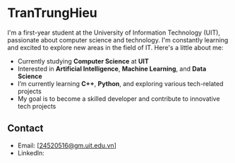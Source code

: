 # TranTrungHieu
I'm a first-year student at the University of Information Technology (UIT), passionate about computer science and technology. I'm constantly learning and excited to explore new areas in the field of IT. Here's a little about me:
-  Currently studying **Computer Science** at **UIT**
-  Interested in **Artificial Intelligence**, **Machine Learning**, and **Data Science**
-  I’m currently learning **C++**, **Python**, and exploring various tech-related projects
-  My goal is to become a skilled developer and contribute to innovative tech projects
## Contact
- Email: [24520516@gm.uit.edu.vn]
- LinkedIn: [](https://www.linkedin.com/in/trung-hi%E1%BA%BFu-tr%E1%BA%A7n-185930325/)
